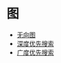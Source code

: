 # 图

* [无向图](/graph/undirectedgraph.md)
* [深度优先搜索](/graph/depthfirstsearch.md)
* [广度优先搜索](/graph/breadthfirstsearch.md)



